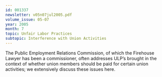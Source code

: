 ```yaml
---
id: 001337
newsletter: v05n07jul2005.pdf
volume_issue: 05-07
year: 2005
month: 7
topic: Unfair Labor Practices
subtopic: Interference with Union Activities
---
```


The Public Employment Relations Commission, of which the Firehouse Lawyer has been a commissioner, often addresses ULP’s brought in the context of whether union members should be paid for certain union activities; we extensively discuss these issues here.
